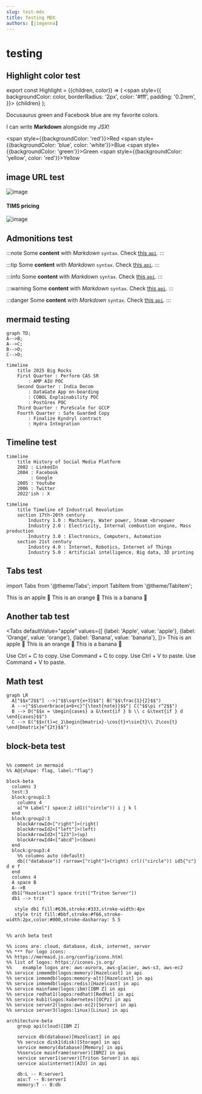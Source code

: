 ```yaml
---
slug: test-mdx
title: Testing MDX
authors: [jimgenna]
---
```


<!-- truncate -->
# testing 


## Highlight color test

<!-- Highlight coloring example: -->
<!-- worked -->
export const Highlight = ({children, color}) => (
    <span
       style={{
		      backgroundColor: color,
		      borderRadius: '2px',
		      color: '#fff',
		      padding: '0.2rem',
		    }}>
        {children}
  </span>
);

<Highlight color="#25c2a0">Docusaurus green</Highlight> and <Highlight color="#1877F2">Facebook blue</Highlight> are my favorite colors.
		
I can write **Markdown** alongside my _JSX_!

<!-- another Highlight coloring example: -->

<span style={{backgroundColor: 'red'}}>Red</span>
<span style={{backgroundColor: 'blue', color: 'white'}}>Blue</span>
<span style={{backgroundColor: 'green'}}>Green</span>
<span style={{backgroundColor: 'yellow', color: 'red'}}>Yellow</span>

<!-- ****** -->

## image URL test

![image](https://thesquare.americanexpress.com/api/users/userphotobyid?userId=42375)

#### TIMS pricing 
![image](https://thesquare.americanexpress.com/media/32977660/2024-tims-pricing.jpg?width=724&height=510)
<!-- ****** -->

## Admonitions test

<!-- Admonitions testing -->
<!-- worked -->
:::note
    Some **content** with _Markdown_ `syntax`. Check [this `api`](#).
:::

:::tip
    Some **content** with _Markdown_ `syntax`. Check [this `api`](#).
:::

:::info
    Some **content** with _Markdown_ `syntax`. Check [this `api`](#).
:::

:::warning
    Some **content** with _Markdown_ `syntax`. Check [this `api`](#).
:::

:::danger
    Some **content** with _Markdown_ `syntax`. Check [this `api`](#).
:::

<!-- ****** -->

## mermaid testing

<!-- worked -->
```mermaid
graph TD;
A-->B;
A-->C;
B-->D;
C-->D;
``` 

```mermaid
timeline
    title 2025 Big Rocks
    First Quarter : Perform CAS SR
        : AMP AIU POC
    Second Quarter : India Decom
        : DataGate App on-boarding
        : COBOL Explainability POC 
        : PostGres POC
    Third Quarter : PureScale for GCCP
    Fourth Quarter : Safe Guarded Copy
        : Finalize Kyndryl contract
        : Hydra Integration
```

<!-- worked -->
## Timeline test
```mermaid
timeline
    title History of Social Media Platform
    2002 : LinkedIn
    2004 : Facebook
         : Google         
    2005 : Youtube
    2006 : Twitter
    2022'ish : X
```

```mermaid
timeline
    title Timeline of Industrial Revolution
    section 17th-20th century
        Industry 1.0 : Machinery, Water power, Steam <br>power
        Industry 2.0 : Electricity, Internal combustion engine, Mass production
        Industry 3.0 : Electronics, Computers, Automation
    section 21st century
        Industry 4.0 : Internet, Robotics, Internet of Things
        Industry 5.0 : Artificial intelligence, Big data, 3D printing
```
<!-- ****** -->


<!-- tab testing -->
<!-- worked -->
## Tabs test

import Tabs from '@theme/Tabs';
import TabItem from '@theme/TabItem';

<Tabs>
    <TabItem value="apple" label="Apple" default>
        This is an apple 🍎
    </TabItem>
    <TabItem value="orange" label="Orange">
        This is an orange 🍊
    </TabItem>
    <TabItem value="banana" label="Banana">
        This is a banana 🍌
    </TabItem>
</Tabs>

## Another tab test 

<Tabs
     defaultValue="apple"
     values={[
	    {label: 'Apple', value: 'apple'},
	    {label: 'Orange', value: 'orange'},
	    {label: 'Banana', value: 'banana'},
    ]}>
     <TabItem value="apple">This is an apple 🍎</TabItem>
     <TabItem value="orange">This is an orange 🍊</TabItem>
     <TabItem value="banana">This is a banana 🍌</TabItem>
</Tabs>

<Tabs groupId="operating-systems">
  <TabItem value="win" label="Windows">Use Ctrl + C to copy.</TabItem>
  <TabItem value="mac" label="macOS">Use Command + C to copy.</TabItem>
</Tabs>

<Tabs groupId="operating-systems">
  <TabItem value="win" label="Windows">Use Ctrl + V to paste.</TabItem>
  <TabItem value="mac" label="macOS">Use Command + V to paste.</TabItem>
</Tabs>

<!-- ****** -->

<!-- math testing -->
## Math test 

```mermaid
graph LR
  A["$$x^2$$"] -->|"$$\sqrt{x+3}$$"| B("$$\frac{1}{2}$$")
  A -->|"$$\overbrace{a+b+c}^{\text{note}}$$"| C("$$\pi r^2$$")
  B --> D("$$x = \begin{cases} a &\text{if } b \\ c &\text{if } d \end{cases}$$")
  C --> E("$$x(t)=c_1\begin{bmatrix}-\cos{t}+\sin{t}\\ 2\cos{t} \end{bmatrix}e^{2t}$$")

```

<!-- block-beta testing 
https://mermaid.js.org/syntax/block.html
-->
## block-beta test 
```mermaid

%% comment in mermaid 
%% A@{shape: flag, label:"flag"}

block-beta
  columns 3
  test:3
  block:group1:3
    columns 4
    a["H Label"] space:2 id1(("circle")) i j k l
  end
  block:group2:3
    blockArrowId<["right"]>(right)
    blockArrowId2<["left"]>(left)
    blockArrowId3<["123"]>(up)
    blockArrowId4<["abcd"]>(down)
  end
  block:group3:4
    %% columns auto (default)
    db[("database")] rarrow<["right"]>(right) crl(("circle")) id5{"c"} d e f    
  end
  columns 4
  A space B
  A-->B
  db1["Hazelcast"] space trit(["Triton Server"])
  db1 --> trit
  
   style db1 fill:#636,stroke:#333,stroke-width:4px
   style trit fill:#bbf,stroke:#f66,stroke-width:2px,color:#000,stroke-dasharray: 5 5
```

<!-- other options
id1[("database")] id2(("circle")) id3("box") id4(["block"]) id5>"asymmetric"] id6["P details"] id7{"rhombus"} id8[["double box"]]
blockArrowId5<["right"]>(right)
blockArrowId5<["left"]>(left)
---->

```mermaid 

%% arch beta test 

%% icons are: cloud, database, disk, internet, server 
%% *** for logo icons:
%% https://mermaid.js.org/config/icons.html
%% list of logos: https://icones.js.org/
%%    example logos are: aws-aurora, aws-glacier, aws-s3, aws-ec2 
%% service inmemdb(logos:memory)[Hazelcast] in api
%% service inmemdb(logos:memory-alt)[Hazelcast] in api
%% service inmemdb(logos:redis)[Hazelcast] in api
%% service mainfame(logos:ibm)[IBM Z] in api
%% service redhat1(logos:redhat)[RedHat] in api
%% service kub1(logos:kubernetes)[OCPz] in api
%% service server2(logos:aws-ec2)[Server] in api
%% service server3(logos:linux)[Linux] in api

architecture-beta
    group api(cloud)[IBM Z]

    service db(database)[Hazelcast] in api    
    %% service disk1(disk)[Storage] in api
    service memory(database)[Memory] in api
    %%service mainframe(server)[IBMZ] in api
    service server1(server)[Triton Server] in api
    service aiu(internet)[AIU] in api 
    
    db:L -- R:server1
    aiu:T -- B:server1
    memory:T -- B:db
```


<!-- didn't work --

## Math equation

import remarkMath from 'remark-math';
import rehypeKatex from 'rehype-katex';
export default {
  presets: [
    [
      '@docusaurus/preset-classic',
      {
        docs: {
          path: 'docs',
          remarkPlugins: [remarkMath],
          rehypePlugins: [rehypeKatex],
        },
      },
    ],
  ],
};

$$
I = \int_0^{2\pi} \sin(x)\,dx
$$


<!-- ****** -->

<!-- ****** -->
